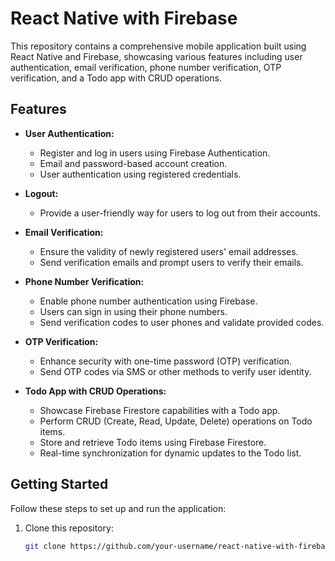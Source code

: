 # React Native with Firebase

This repository contains a comprehensive mobile application built using React Native and Firebase, showcasing various features including user authentication, email verification, phone number verification, OTP verification, and a Todo app with CRUD operations.

## Features

- **User Authentication:**
  - Register and log in users using Firebase Authentication.
  - Email and password-based account creation.
  - User authentication using registered credentials.

- **Logout:**
  - Provide a user-friendly way for users to log out from their accounts.

- **Email Verification:**
  - Ensure the validity of newly registered users' email addresses.
  - Send verification emails and prompt users to verify their emails.

- **Phone Number Verification:**
  - Enable phone number authentication using Firebase.
  - Users can sign in using their phone numbers.
  - Send verification codes to user phones and validate provided codes.

- **OTP Verification:**
  - Enhance security with one-time password (OTP) verification.
  - Send OTP codes via SMS or other methods to verify user identity.

- **Todo App with CRUD Operations:**
  - Showcase Firebase Firestore capabilities with a Todo app.
  - Perform CRUD (Create, Read, Update, Delete) operations on Todo items.
  - Store and retrieve Todo items using Firebase Firestore.
  - Real-time synchronization for dynamic updates to the Todo list.

## Getting Started

Follow these steps to set up and run the application:

1. Clone this repository:
   ```sh
   git clone https://github.com/your-username/react-native-with-firebase.git

